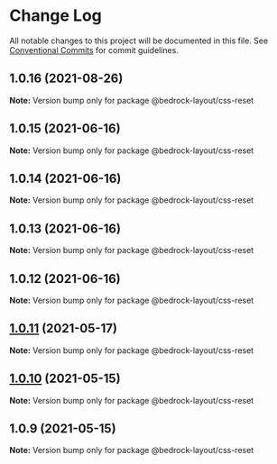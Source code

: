 # Change Log

All notable changes to this project will be documented in this file.
See [Conventional Commits](https://conventionalcommits.org) for commit guidelines.

## 1.0.16 (2021-08-26)

**Note:** Version bump only for package @bedrock-layout/css-reset





## 1.0.15 (2021-06-16)

**Note:** Version bump only for package @bedrock-layout/css-reset





## 1.0.14 (2021-06-16)

**Note:** Version bump only for package @bedrock-layout/css-reset





## 1.0.13 (2021-06-16)

**Note:** Version bump only for package @bedrock-layout/css-reset





## 1.0.12 (2021-06-16)

**Note:** Version bump only for package @bedrock-layout/css-reset





## [1.0.11](https://github.com/Bedrock-Layouts/Bedrock/compare/@bedrock-layout/css-reset@1.0.10...@bedrock-layout/css-reset@1.0.11) (2021-05-17)

**Note:** Version bump only for package @bedrock-layout/css-reset





## [1.0.10](https://github.com/Bedrock-Layouts/Bedrock/compare/@bedrock-layout/css-reset@1.0.9...@bedrock-layout/css-reset@1.0.10) (2021-05-15)

**Note:** Version bump only for package @bedrock-layout/css-reset





## 1.0.9 (2021-05-15)

**Note:** Version bump only for package @bedrock-layout/css-reset
